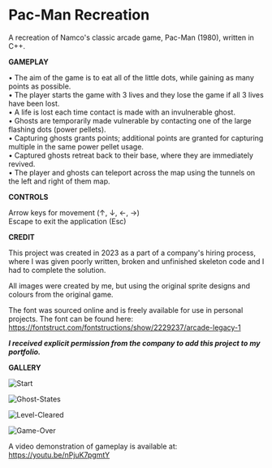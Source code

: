 # Pac-Man Recreation
A recreation of Namco's classic arcade game, Pac-Man (1980), written in C++.

**GAMEPLAY**

• The aim of the game is to eat all of the little dots, while gaining as many points as possible.  
• The player starts the game with 3 lives and they lose the game if all 3 lives have been lost.  
• A life is lost each time contact is made with an invulnerable ghost.  
• Ghosts are temporarily made vulnerable by contacting one of the large flashing dots (power pellets).  
• Capturing ghosts grants points; additional points are granted for capturing multiple in the same power pellet usage.  
• Captured ghosts retreat back to their base, where they are immediately revived.  
• The player and ghosts can teleport across the map using the tunnels on the left and right of them map.  

**CONTROLS**

Arrow keys for movement (↑, ↓, ←, →)  
Escape to exit the application (Esc) 

**CREDIT**

This project was created in 2023 as a part of a company's hiring process, where I was given poorly written, broken and unfinished skeleton code and I had to complete the solution.  

All images were created by me, but using the original sprite designs and colours from the original game.  

The font was sourced online and is freely available for use in personal projects. The font can be found here: https://fontstruct.com/fontstructions/show/2229237/arcade-legacy-1  

***I received explicit permission from the company to add this project to my portfolio.***  

**GALLERY**

![Start](https://user-images.githubusercontent.com/48052531/233742700-7a5d1e9e-93fa-4480-bcd8-c5229c25791b.png)

![Ghost-States](https://user-images.githubusercontent.com/48052531/233742705-e31a6f5f-3107-44c9-a167-92cf7f2474df.png)

![Level-Cleared](https://user-images.githubusercontent.com/48052531/233742715-ffde9215-00c1-47a9-8a83-bd31b27898d1.png)

![Game-Over](https://user-images.githubusercontent.com/48052531/233742727-3abcca9f-1d0c-417e-8722-e06f88628ea9.png)

A video demonstration of gameplay is available at: https://youtu.be/nPjuK7pgmtY

